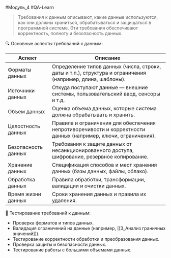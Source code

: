 #Модуль_4 #QA-Learn
> Требования к данным описывают, какие данные используются, как они должны храниться, обрабатываться и защищаться в программной системе. Эти требования обеспечивают корректность, полноту и безопасность данных.

🔍 Основные аспекты требований к данным:

|Аспект|Описание|
|---|---|
|Форматы данных|Определение типов данных (числа, строки, даты и т.п.), структура и ограничения (например, длина, шаблоны).|
|Источники данных|Откуда поступают данные — внешние системы, пользовательский ввод, сенсоры и т.д.|
|Объем данных|Оценка объема данных, которые система должна обрабатывать и хранить.|
|Целостность данных|Правила и ограничения для обеспечения непротиворечивости и корректности данных (например, ключи, ограничения).|
|Безопасность данных|Требования к защите данных от несанкционированного доступа, шифрование, резервное копирование.|
|Хранение данных|Спецификация способов и мест хранения данных (базы данных, файлы, облако).|
|Обработка данных|Правила обработки, трансформации, валидации и очистки данных.|
|Время жизни данных|Сроки хранения данных и правила их удаления.|

🧪 Тестирование требований к данным:

- Проверка форматов и типов данных.
- Валидация ограничений на данные (например, [[3_Анализ граничных значений]]).
- Тестирование корректности обработки и преобразования данных.
- Проверка защиты и безопасности данных.
- Тестирование работы с большими объемами данных.